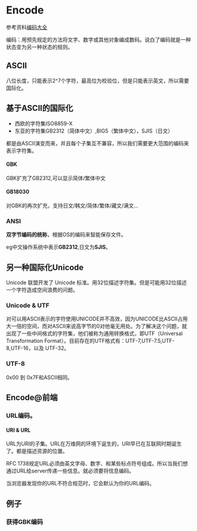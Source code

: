 # Encode

参考资料[编码大全](http://www.slideshare.net/guestf749d5/ss-3812216)

编码：用预先规定的方法将文字、数字或其他对象编成数码。说白了编码就是一种状态变为另一种状态的规则。

## ASCII

八位长度，只能表示2^7个字符，最高位为校验位，但是只能表示英文，所以需要国际化。

## 基于ASCII的国际化

* 西欧的字符集ISO8859-X
* 东亚的字符集GB2312（简体中文）,BIG5（繁体中文），SJIS（日文）

都是由ASCII演变而来，并且每个子集互不兼容，所以我们需要更大范围的编码来表示字符集。

#### GBK

GBK扩充了GB2312,可以显示简体/繁体中文

#### GB18030
	
对GBK的再次扩充，支持日文/韩文/简体/繁体/藏文/满文...

### ANSI

**双字节编码的统称**，根据OS的编码来智能保存文件。

eg中文操作系统中表示**GB2312**,日文为**SJIS**。

## 另一种国际化Unicode

Unicode 联盟开发了 Unicode 标准。用32位描述字符集。但是可能用32位描述一个字符造成空间浪费的问题。

### Unicode & UTF

对可以用ASCII表示的字符使用UNICODE并不高效，因为UNICODE比ASCII占用大一倍的空间，而对ASCII来说高字节的0对他毫无用处。为了解决这个问题，就出现了一些中间格式的字符集，他们被称为通用转换格式，即UTF（Universal Transformation Format）。目前存在的UTF格式有：UTF-7,UTF-7.5,UTF-8,UTF-16，以及 UTF-32。

### UTF-8

0x00 到 0x7F和ASCII相同。

## Encode@前端

### URL编码。

#### URI & URL

URL为URI的子集。URL在万维网的环境下诞生的，URI早已在互联网时期诞生了。都是描述资源的位置。

RFC 1738规定URL必须由英文字母、数字、和某些标点符号组成。所以当我们想通过URL给server传递一些信息。就必须要将信息编码。

当浏览器发现你的URL不符合规范时，它会默认为你的URL编码。

## 例子

### 获得GBK编码
